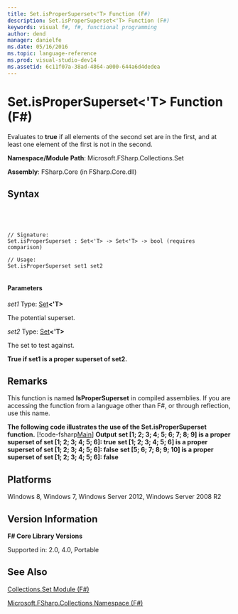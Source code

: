 ```yaml
---
title: Set.isProperSuperset<'T> Function (F#)
description: Set.isProperSuperset<'T> Function (F#)
keywords: visual f#, f#, functional programming
author: dend
manager: danielfe
ms.date: 05/16/2016
ms.topic: language-reference
ms.prod: visual-studio-dev14
ms.assetid: 6c11f07a-38ad-4864-a000-644a6d4dedea 
---
```


# Set.isProperSuperset<'T> Function (F#)

Evaluates to **true** if all elements of the second set are in the first, and at least one element of the first is not in the second.

**Namespace/Module Path**: Microsoft.FSharp.Collections.Set

**Assembly**: FSharp.Core (in FSharp.Core.dll)


## Syntax



```




// Signature:
Set.isProperSuperset : Set<'T> -> Set<'T> -> bool (requires comparison)

// Usage:
Set.isProperSuperset set1 set2


```





#### Parameters
*set1*
Type: [Set](http://msdn.microsoft.com/en-us/library/50cebdce-0cd7-4c5c-8ebc-f3a9e90b38d8)**&lt;'T&gt;**


The potential superset.


*set2*
Type: [Set](http://msdn.microsoft.com/en-us/library/50cebdce-0cd7-4c5c-8ebc-f3a9e90b38d8)**&lt;'T&gt;**


The set to test against.



**True if set1 is a proper superset of set2.**
## Remarks
This function is named **IsProperSuperset** in compiled assemblies. If you are accessing the function from a language other than F#, or through reflection, use this name.

**The following code illustrates the use of the Set.isProperSuperset function.**
[!code-fsharp[Main](snippets/fssets/snippet9.fs)]
**Output**
**set [1; 2; 3; 4; 5; 6; 7; 8; 9] is a proper superset of set [1; 2; 3; 4; 5; 6]: true**
**set [1; 2; 3; 4; 5; 6] is a proper superset of set [1; 2; 3; 4; 5; 6]: false**
**set [5; 6; 7; 8; 9; 10] is a proper superset of set [1; 2; 3; 4; 5; 6]: false**
## Platforms
Windows 8, Windows 7, Windows Server 2012, Windows Server 2008 R2


## Version Information
**F# Core Library Versions**

Supported in: 2.0, 4.0, Portable




## See Also
[Collections.Set Module &#40;F&#35;&#41;](Collections.Set-Module-%5BFSharp%5D.md)

[Microsoft.FSharp.Collections Namespace &#40;F&#35;&#41;](Microsoft.FSharp.Collections-Namespace-%5BFSharp%5D.md)

